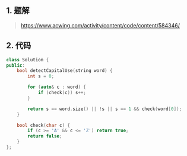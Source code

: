 ## 1. 题解
> https://www.acwing.com/activity/content/code/content/584346/

## 2. 代码
```c++
class Solution {
public:
    bool detectCapitalUse(string word) {
        int s = 0;

        for (auto& c : word) {
            if (check(c)) s++;
        }

        return s == word.size() || !s || s == 1 && check(word[0]);
    }

    bool check(char c) {
        if (c >= 'A' && c <= 'Z') return true;
        return false;
    }
};
```